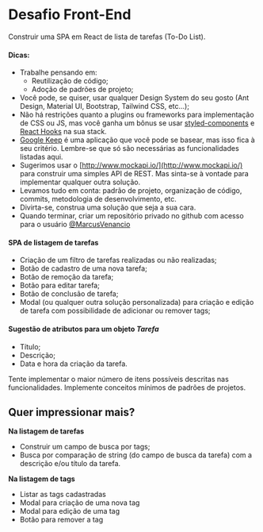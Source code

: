 # Desafio Front-End

Construir uma SPA em React de lista de tarefas (To-Do List).

#### Dicas:

- Trabalhe pensando em:
    - Reutilização de código;
    - Adoção de padrões de projeto;
- Você pode, se quiser, usar qualquer Design System do seu gosto (Ant Design, Material UI, Bootstrap, Tailwind CSS, etc...);
- Não há restrições quanto a plugins ou frameworks para implementação de CSS ou JS, mas você ganha um bônus se usar [styled-components](https://styled-components.com) e [React Hooks](https://reactjs.org/docs/hooks-intro.html) na sua stack.
- [Google Keep](https://keep.google.com/) é uma aplicação que você pode se basear, mas isso fica à seu critério. Lembre-se que só são necessárias as funcionalidades listadas aqui.
- Sugerimos usar o [http://www.mockapi.io/](http://www.mockapi.io/) para construir uma simples API de REST. Mas sinta-se à vontade para implementar qualquer outra solução.
- Levamos tudo em conta: padrão de projeto, organização de código, commits, metodologia de desenvolvimento, etc.
- Divirta-se, construa uma solução que seja a sua cara.
- Quando terminar, criar um repositório privado no github com acesso para o usuário [@MarcusVenancio](https://github.com/MarcusVenancio)


#### SPA de listagem de tarefas

- Criação de um filtro de tarefas realizadas ou não realizadas;
- Botão de cadastro de uma nova tarefa;
- Botão de remoção da tarefa;
- Botão para editar tarefa;
- Botão de conclusão de tarefa;
- Modal (ou qualquer outra solução personalizada) para criação e edição de tarefa com possibilidade de adicionar ou remover tags;

#### Sugestão de atributos para um objeto _Tarefa_

- Título;
- Descrição;
- Data e hora da criação da tarefa.

Tente implementar o maior número de itens possíveis descritas nas funcionalidades.
Implemente conceitos mínimos de padrões de projetos.

## Quer impressionar mais?

**Na listagem de tarefas**

- Construir um campo de busca por tags;
- Busca por comparação de string (do campo de busca da tarefa) com a descrição e/ou título da tarefa.

**Na listagem de tags**

- Listar as tags cadastradas
- Modal para criação de uma nova tag
- Modal para edição de uma tag
- Botão para remover a tag
